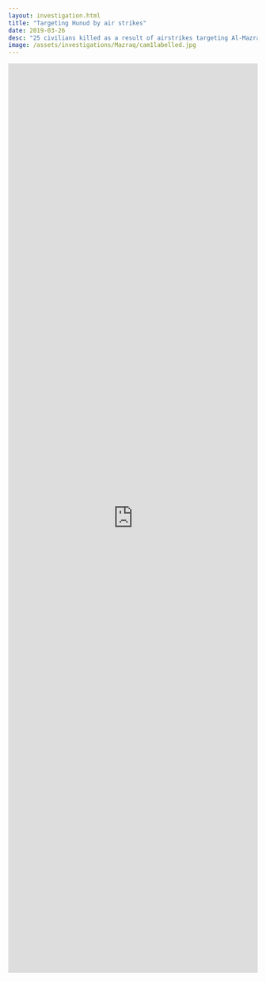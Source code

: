 ```yaml
---
layout: investigation.html
title: "Targeting Hunud by air strikes"
date: 2019-03-26
desc: "25 civilians killed as a result of airstrikes targeting Al-Mazraq camp"
image: /assets/investigations/Mazraq/cam1labelled.jpg
---
```



<iframe frameborder="0" class="juxtapose" width="100%" height="1832.0000000000002" src="https://cdn.knightlab.com/libs/juxtapose/latest/embed/index.html?uid=8c5fe4c2-4d52-11e9-8106-0edaf8f81e27"></iframe>
